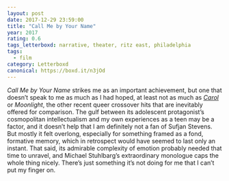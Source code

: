 ```yaml
---
layout: post 
date: 2017-12-29 23:59:00
title: "Call Me by Your Name"
year: 2017
rating: 0.6
tags_letterboxd: narrative, theater, ritz east, philadelphia
tags:
  - film
category: Letterboxd
canonical: https://boxd.it/n3jOd
---
```


<cite>Call Me by Your Name</cite> strikes me as an important achievement, but one that doesn’t speak to me as much as I had hoped, at least not as much as [<cite>Carol</cite>](https://letterboxd.com/robweychert/film/carol-2015/) or <cite>Moonlight</cite>, the other recent queer crossover hits that are inevitably offered for comparison. The gulf between its adolescent protagonist’s cosmopolitan intellectualism and my own experiences as a teen may be a factor, and it doesn’t help that I am definitely not a fan of Sufjan Stevens. But mostly it felt overlong, especially for something framed as a fond, formative memory, which in retrospect would have seemed to last only an instant. That said, its admirable complexity of emotion probably needed that time to unravel, and Michael Stuhlbarg’s extraordinary monologue caps the whole thing nicely. There’s just something it’s not doing for me that I can’t put my finger on.